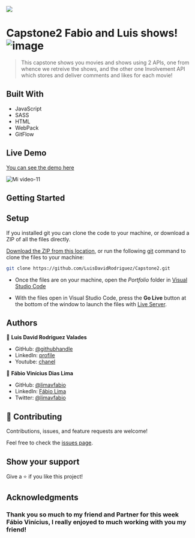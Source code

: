 ![](https://img.shields.io/badge/Microverse-blueviolet)

# Capstone2 Fabio and Luis shows! ![image](https://user-images.githubusercontent.com/105079888/188215335-759094ca-5dfb-4d3c-91a3-1e47ac3b1ca5.png)


> This capstone shows you movies and shows using 2 APIs, one from whence we retreive the shows, and the other one Involvement API which stores and deliver comments and likes for each movie!


## Built With

- JavaScript
- SASS
- HTML
- WebPack
- GitFlow

## Live Demo
[You can see the demo here](https://luisdavidrodriguez.github.io/Capstone2/)

![Mi video-11](https://user-images.githubusercontent.com/105079888/188218135-269bb007-183b-47a1-b854-a1280973361e.gif)


## Getting Started

## Setup
If you installed git you can clone the code to your machine, or download a ZIP of all the files directly.

[Download the ZIP from this location](https://github.com/LuisDavidRodriguez/Capstone2/archive/refs/heads/main.zip), or run the following [git](https://git-scm.com/downloads)
 command to clone the files to your machine:

```bash
git clone https://github.com/LuisDavidRodriguez/Capstone2.git
```
- Once the files are on your machine, open the _Portfolio_ folder in [Visual Studio Code](https://code.visualstudio.com/)

- With the files open in Visual Studio Code, press the **Go Live** button at the bottom of the window to launch the files with [Live Server](https://marketplace.visualstudio.com/items?itemName=ritwickdey.LiveServer).




## Authors

👤 **Luis David Rodriguez Valades**

- GitHub: [@githubhandle](https://github.com/LuisDavidRodriguez)
- LinkedIn: [profile](https://www.linkedin.com/in/luis-david-rodriguez-valades)
- Youtube: [chanel](https://www.youtube.com/channel/UChuA4SgdDYk2DHStsy7HEgQ)

👤 **Fábio Vinícius Dias Lima**

- GitHub: [@limavfabio](https://github.com/limavfabio)
- LinkedIn: [Fábio Lima](https://www.linkedin.com/in/f%C3%A1bio-lima-a28b16182/)
- Twitter: [@limavfabio](https://twitter.com/limavfabio)


## 🤝 Contributing

Contributions, issues, and feature requests are welcome!

Feel free to check the [issues page](../../issues/).

## Show your support

Give a ⭐️ if you like this project!

## Acknowledgments

### Thank you so much to my friend and Partner for this week Fábio Vinícius, I really enjoyed to much working with you my friend!
